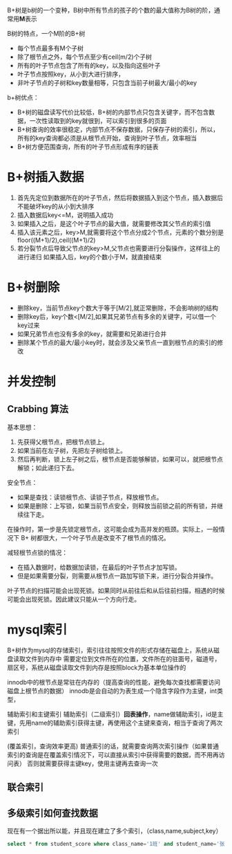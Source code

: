 B+树是b树的一个变种，B树中所有节点的孩子的个数的最大值称为B树的阶，通常用**M**表示

B树的特点，一个M阶的B+树
* 每个节点最多有M个子树
* 除了根节点之外，每个节点至少有ceil(m/2)个子树 
* 所有的叶子节点包含了所有的key，以及指向这些叶子
* 叶子节点按照key，从小到大进行排序，
* 非叶子节点的子树和key数量相等，只包含当前子树最大/最小的key


b+树优点：
* B+树的磁盘读写代价比较低，B+树的内部节点只包含关键字，而不包含数据，一次性读取到的key就很到，可以索引到很多的页面
* B+树查询的效率很稳定，内部节点不保存数据，只保存子树的索引，所以，所有的key查询都必须是从根节点开始，查询到叶子节点，效率相当
* B+树方便范围查询，所有的叶子节点形成有序的链表



# B+树插入数据
1. 首先先定位到数据所在的叶子节点，然后将数据插入到这个节点，插入数据后不能破坏key的从小到大排序
2. 插入数据后key<=M，说明插入成功
3. 如果插入之后，是这个叶子节点的最大值，就需要修改其父节点的索引值
4. 插入该元素之后，key>M,就需要将这个节点分成2个节点，元素的个数分别是floor((M+1)/2),ceil((M+1)/2)
5. 若分裂节点后导致父节点的key>M,父节点也需要进行分裂操作，这样往上的进行递归
如果插入后，key的个数小于M，就直接结束

# B+树删除

* 删除key，当前节点key个数大于等于[M/2],就正常删除，不会影响树的结构
* 删除key后，key个数<[M/2],如果其兄弟节点有多余的关键字，可以借一个key过来
* 如果兄弟节点也没有多余的key，就需要和兄弟进行合并
* 删除某个节点的最大/最小key时，就会涉及父亲节点一直到根节点的索引的修改

# 并发控制

## Crabbing 算法

基本思想：

1. 先获得父根节点，把根节点锁上。
2. 如果当前在左子树，先把左子树给锁上。
3. 然后再判断，锁上左子树之后，根节点是否能够解锁，如果可以，就把根节点解锁；如此递归下去。

安全节点：

- 如果是查找：读锁根节点、读锁子节点，释放根节点。
- 如果是删除：上写锁，如果当前节点安全，则释放当前锁之前的所有锁，并继续往下走。

在操作时，第一步是先锁定根节点，这可能会成为高并发的瓶颈。实际上，一般情况下 B+ 树都很大，一个叶子节点是改变不了根节点的情况。

减轻根节点锁的情况：

- 在插入数据时，给数据加读锁，在最后的叶子节点才加写锁。
- 但是如果需要分裂，则需要从根节点一路加写锁下来，进行分裂合并操作。

叶子节点的扫描可能会出现死锁。如果同时从前往后和从后往前扫描，相遇的时候可能会出现死锁。因此建议只能从一个方向行走。

# mysql索引

B+树作为mysql的存储索引，索引往往按照文件的形式存储在磁盘上，系统从磁盘读取文件到内存中
需要定位到文件所在的位置，文件所在的驻面号，磁道号，扇区号，系统从磁盘读取文件到内存是按照block为基本单位操作的

innodb中的根节点是常驻在内存的（提高查询的性能，避免每次查找都需要访问磁盘上根节点的数据）
innodb是会自动的为表生成一个隐含字段作为主键，int类型，

辅助索引和主键索引
辅助索引（二级索引）**回表操作**，name做辅助索引，id是主键，先用name的辅助索引获得主键，再使用这个主键来查询，相当于查询了两次索引

(覆盖索引，查询效率更高)
普通索引的话，就需要查询两次索引操作（如果普通索引的查询是在覆盖索引情况下，可以直接从索引中获得需要的数据，而不用再访问表）
否则就需要获得主键key，使用主键再去查询一次

## 联合索引



## 多级索引如何查找数据
现在有一个据出所以能，并且现在建立了多个索引，（class,name,subject,key）
~~~sql
select * from student_score where class_name='1班' and student_name='张小强' and subject_name='数学'
~~~
